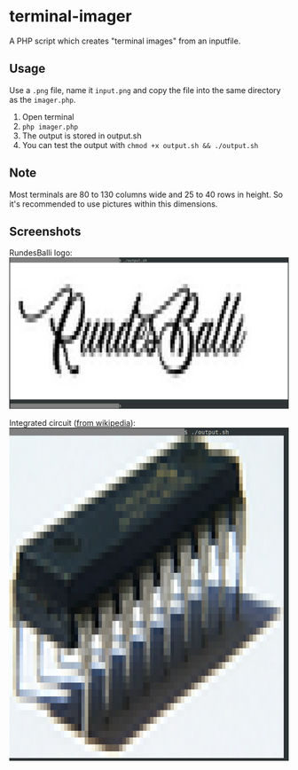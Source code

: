 # terminal-imager
A PHP script which creates "terminal images" from an inputfile.

## Usage
Use a `.png` file, name it `input.png` and copy the file into the same directory as the `imager.php`.  
  
1. Open terminal
2. `php imager.php`
3. The output is stored in output.sh
4. You can test the output with `chmod +x output.sh && ./output.sh`

## Note
Most terminals are 80 to 130 columns wide and 25 to 40 rows in height. So it's recommended to use pictures within this dimensions.

## Screenshots
RundesBalli logo:  
![RundesBalli logo](https://raw.githubusercontent.com/RundesBalli/terminal-imager/master/screenshots/1.png)  
  
Integrated circuit ([from wikipedia](https://en.wikipedia.org/wiki/File:Integrated_Circuit.jpg)):  
![integrated circuit](https://raw.githubusercontent.com/RundesBalli/terminal-imager/master/screenshots/2.png)